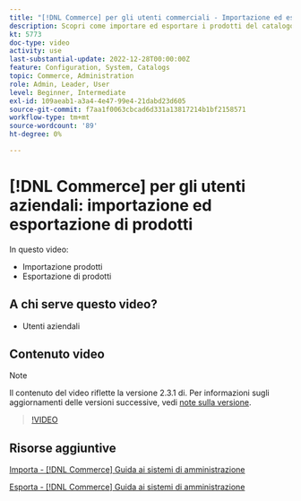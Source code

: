```yaml
---
title: "[!DNL Commerce] per gli utenti commerciali - Importazione ed esportazione di prodotti"
description: Scopri come importare ed esportare i prodotti del catalogo.
kt: 5773
doc-type: video
activity: use
last-substantial-update: 2022-12-28T00:00:00Z
feature: Configuration, System, Catalogs
topic: Commerce, Administration
role: Admin, Leader, User
level: Beginner, Intermediate
exl-id: 109aeab1-a3a4-4e47-99e4-21dabd23d605
source-git-commit: f7aa1f0063cbcad6d331a13817214b1bf2158571
workflow-type: tm+mt
source-wordcount: '89'
ht-degree: 0%

---
```


# [!DNL Commerce] per gli utenti aziendali: importazione ed esportazione di prodotti

In questo video:

- Importazione prodotti
- Esportazione di prodotti

## A chi serve questo video?

- Utenti aziendali

## Contenuto video

>[!NOTE]
>
>Il contenuto del video riflette la versione 2.3.1 di. Per informazioni sugli aggiornamenti delle versioni successive, vedi [note sulla versione](https://experienceleague.adobe.com/docs/commerce-operations/release/notes/overview.html).

>[!VIDEO](https://video.tv.adobe.com/v/35958?quality=12&learn=on)

## Risorse aggiuntive

[Importa - [!DNL Commerce] Guida ai sistemi di amministrazione](https://experienceleague.adobe.com/docs/commerce-admin/systems/data-transfer/data-import.html)

[Esporta - [!DNL Commerce] Guida ai sistemi di amministrazione](https://experienceleague.adobe.com/docs/commerce-admin/systems/data-transfer/data-export.html)
